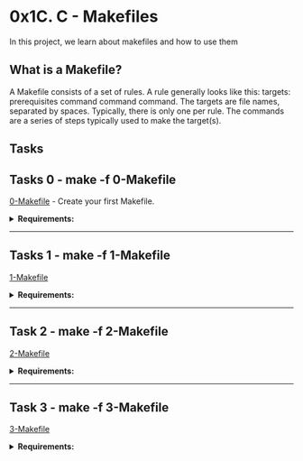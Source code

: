 # **0x1C. C - Makefiles**

In this project, we learn about makefiles and how to use them

## **What is a Makefile?**

A Makefile consists of a set of rules. A rule generally looks like this: targets: prerequisites command command command. The targets are file names, separated by spaces. Typically, there is only one per rule. The commands are a series of steps typically used to make the target(s).

## **Tasks**

## **Tasks 0 - make -f 0-Makefile**
[0-Makefile](./0-Makefile) - Create your first Makefile.

<details>
    <summary><strong>Requirements:</strong></summary>
    <ul>
        <li>name of the executable: school</li>
        <li>rules: all
            <ul>
                <li>The all rule builds your executable</li>
            </ul>
        </li>
        <li>variables: none</li>
    </ul>
</details>

---

## **Tasks 1 - make -f 1-Makefile**
[1-Makefile](./1-Makefile)

<details>
    <summary><strong>Requirements:</strong></summary>
    <ul>
        <li>name of the executable: school</li>
        <li>rules: all
            <ul>
                <li>The all rule builds your executable</li>
            </ul>
        </li>
        <li>variables: CC, SRC
            <ul>
                <li>CC: the compiler to be used</li>
                <li>SRC: the .c files</li>
            </ul>
        </li>
    </ul>
</details>

---

## **Task 2 - make -f 2-Makefile**
[2-Makefile](./2-Makefile)

<details>
    <summary><strong>Requirements:</strong></summary>
    <ul>
        <li>name of the executable: school</li>
        <li>rules: all
            <ul>
                <li>The all rule builds your executable</li>
            </ul>
        </li>
        <li>variables: CC, SRC, OBJ, NAME
            <ul>
                <li>CC: the compiler to be used</li>
                <li>SRC: the .c files</li>
                <li>OBJ: the .o files</li>
                <li>NAME: the name of the executable</li>
            </ul>
        </li>
        <li>The all rule should recompile only the updated source files</li>
        <li>You are not allowed to have a list of all the .o files</li>
    </ul>

</details>

---

## **Task 3 - make -f 3-Makefile**
[3-Makefile](./3-Makefile)

<details>
    <summary><strong>Requirements:</strong></summary>
    <ul>
        <li>name of the executable: school</li>
        <li>rules: all, clean, oclean, fclean, re
            <ul>
                <li>all: builds your executable</li>
                <li>clean: deletes all Emacs and Vim temporary files along with the executable</li>
                <li>oclean: deletes the object files</li>
                <li>fclean: deletes all Emacs and Vim temporary files, the executable, and the object files</li>
                <li>re: forces recompilation of all source files</li>
            </ul>
        </li>
        <li>variables: CC, SRC, OBJ, NAME, RM
            <ul>
                <li>CC: the compiler to be used</li>
                <li>SRC: the .c files</li>
                <li>OBJ: the .o files</li>
                <li>NAME: the name of the executable</li>
                <li>RM: the program to delete files</li>
            </ul>
        </li>
        <li>The all rule should recompile only the updated source files</li>
        <li>The clean, oclean, fclean, re rules should never fail</li>
        <li>You are not allowed to have a list of all the .o files</li>
    </ul>
</details>
